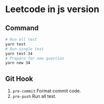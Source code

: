 # Leetcode in js version

## Command

```bash
# Run all test
yarn test
# Run single test
yarn test 34
# Prepare for new question
yarn new 34
```

## Git Hook

1. `pre-commit` Format commit code.
2. `pre-push` Run all test.
